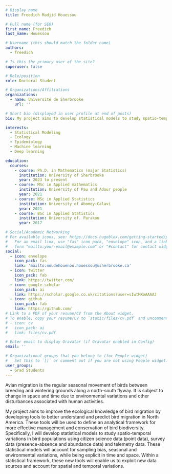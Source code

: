 ```yaml
---
# Display name
title: Freedich Madjid Houessou

# Full name (for SEO)
first_name: Freedich
last_name: Houessou

# Username (this should match the folder name)
authors:
  - freedich

# Is this the primary user of the site?
superuser: false

# Role/position
role: Doctoral Student

# Organizations/Affiliations
organizations:
  - name: Université de Sherbrooke
    url: ''

# Short bio (displayed in user profile at end of posts)
bio: My project aims to develop statistical models to study spatio-temporal variations.

interests:
  - Statistical Modeling 
  - Ecology
  - Epidemiology 
  - Machine learning
  - Deep learning

education:
  courses:
    - course: Ph.D. in Mathematics (major Statistics)
      institution: University of Sherbrooke
      year: 2023 to present
    - course: MSc in Applied mathematics 
      institution: University of Pau and Adour people
      year: 2021
    - course: MSc in Applied Statistics
      institution: University of Abomey-Calavi
      year: 2021
    - course: BSc in Applied Statistics 
      institution: University of. Parakou
      year: 2017

# Social/Academic Networking
# For available icons, see: https://docs.hugoblox.com/getting-started/page-builder/#icons
#   For an email link, use "fas" icon pack, "envelope" icon, and a link in the
#   form "mailto:your-email@example.com" or "#contact" for contact widget.
social:
  - icon: envelope
    icon_pack: fas
    link: 'mailto:noudehouenou.houessou@usherbrooke.ca'
  - icon: twitter
    icon_pack: fab
    link: https://twitter.com/
  - icon: google-scholar
    icon_pack: ai
    link: https://scholar.google.co.uk/citations?user=sIwtMXoAAAAJ
  - icon: github
    icon_pack: fab
    link: https://github.com/
# Link to a PDF of your resume/CV from the About widget.
# To enable, copy your resume/CV to `static/files/cv.pdf` and uncomment the lines below.
# - icon: cv
#   icon_pack: ai
#   link: files/cv.pdf

# Enter email to display Gravatar (if Gravatar enabled in Config)
email: ''

# Organizational groups that you belong to (for People widget)
#   Set this to `[]` or comment out if you are not using People widget.
user_groups:
  - Grad Students
---
```


Avian migration is the regular seasonal movement of birds between breeding and wintering grounds along a north-south flyway. It is subject to change in space and time due to environmental variations and other disturbances associated with human activities.

My project aims to improve the ecological knowledge of bird migration by developing tools to better understand and predict bird migration in North America. These tools will be used to define an analytical framework for more effective management and conservation of bird biodiversity. Specifically, I will develop statistical models to study spatio-temporal variations in bird populations using citizen science data (point data), survey data (presence-absence and abundance data) and telemetry data. These statistical models will account for sampling bias, seasonal and environmental variations, while being explicit in time and space. Within a statistical framework, these new tools will enable us to exploit new data sources and account for spatial and temporal variations.
